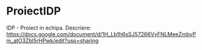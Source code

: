 # ProiectIDP
IDP - Proiect in echipa. Descriere: https://docs.google.com/document/d/1H_Lb1h6sSJ57266VyFNLMeeZmbvPm_atO3Zbl5rHPwk/edit?usp=sharing
